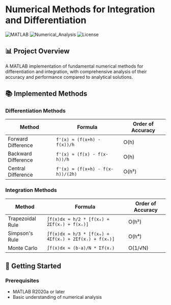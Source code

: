 # Numerical Methods for Integration and Differentiation

![MATLAB](https://img.shields.io/badge/MATLAB-R2023a-blue)
![Numerical_Analysis](https://img.shields.io/badge/Numerical_Analysis-Integration/Differentiation-green)
![License](https://img.shields.io/badge/License-MIT-yellow)

## 📊 Project Overview
A MATLAB implementation of fundamental numerical methods for differentiation and integration, with comprehensive analysis of their accuracy and performance compared to analytical solutions.

## 📚 Implemented Methods

### Differentiation Methods
| Method | Formula | Order of Accuracy |
|--------|---------|-------------------|
| Forward Difference | `f'(x) ≈ (f(x+h) - f(x))/h` | O(h) |
| Backward Difference | `f'(x) ≈ (f(x) - f(x-h))/h` | O(h) |
| Central Difference | `f'(x) ≈ (f(x+h) - f(x-h))/(2h)` | O(h²) |

### Integration Methods
| Method | Formula | Order of Accuracy |
|--------|---------|-------------------|
| Trapezoidal Rule | `∫f(x)dx ≈ h/2 * [f(x₀) + 2Σf(xᵢ) + f(xₙ)]` | O(h²) |
| Simpson's Rule | `∫f(x)dx ≈ h/3 * [f(x₀) + 4Σf(xᵢ) + 2Σf(xⱼ) + f(xₙ)]` | O(h⁴) |
| Monte Carlo | `∫f(x)dx ≈ (b-a)/N * Σf(xᵢ)` | O(1/√N) |

## 🚀 Getting Started

### Prerequisites
- MATLAB R2020a or later
- Basic understanding of numerical analysis

